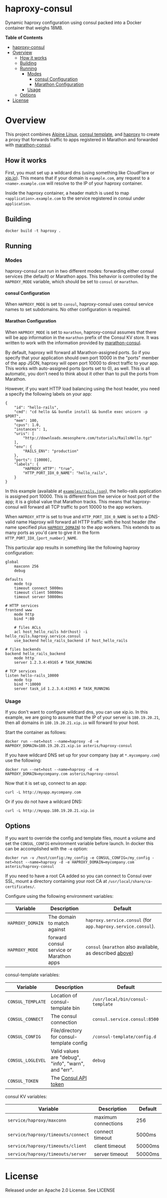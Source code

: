 # haproxy-consul

Dynamic haproxy configuration using consul packed into a Docker container that weighs 18MB.

<!-- markdown-toc start - Don't edit this section. Run M-x markdown-toc/generate-toc again -->
**Table of Contents**

- [haproxy-consul](#haproxy-consul)
- [Overview](#overview)
    - [How it works](#how-it-works)
    - [Building](#building)
    - [Running](#running)
        - [Modes](#modes)
            - [consul Configuration](#consul-configuration)
            - [Marathon Configuration](#marathon-configuration)
        - [Usage](#usage)
    - [Options](#options)
- [License](#license)

<!-- markdown-toc end -->

# Overview

This project combines [Alpine Linux](https://www.alpinelinux.org), [consul template](https://github.com/hashicorp/consul-template), and [haproxy](http://haproxy.org)
to create a proxy that forwards traffic to apps registered in Marathon and forwarded with [marathon-consul](https://github.com/CiscoCloud/marathon-consul).

## How it works

First, you must set up a wildcard dns (using something like CloudFlare or [xip.io](http://xip.io)). This means that if your domain is `example.com`, any request to  a `<name>.example.com` will resolve to the IP of your haproxy container.

Inside the haproxy container, a header match is used to map `<application>.example.com` to the service registered in consul under `application`.

## Building

```
docker build -t haproxy .
```

## Running

### Modes

haproxy-consul can run in two different modes: forwarding either consul services
(the default) or Marathon apps. This behavior is controlled by the
`HAPROXY_MODE` variable, which should be set to `consul` or
`marathon`.

#### consul Configuration

When `HAPROXY_MODE` is set to `consul`, haproxy-consul uses consul service names
to set subdomains. No other configuration is required.

#### Marathon Configuration

When `HAPROXY_MODE` is set to `marathon`, haproxy-consul assumes that there will
be app information in the `marathon` prefix of the Consul KV store. It was
written to work with the information provided by
[marathon-consul](https://github.com/CiscoCloud/marathon-consul).

By default, haproxy will forward all Marathon-assigned ports. So if you specify
that your application should own port 10000 in the "ports" member of the app
JSON, haproxy will open port 10000 to direct traffic to your app. This works
with auto-assigned ports (ports set to 0), as well. This is all automatic, you
don't need to think about it other than to pull the ports from Marathon.

However, if you want HTTP load balancing using the host header, you need a
specify the following labels on your app:

```
{
    "id": "hello-rails",
    "cmd": "cd hello && bundle install && bundle exec unicorn -p $PORT",
    "mem": 100,
    "cpus": 1.0,
    "instances": 1,
    "uris": [
        "http://downloads.mesosphere.com/tutorials/RailsHello.tgz"
    ],
    "env": {
        "RAILS_ENV": "production"
    },
    "ports": [10000],
    "labels": {
        "HAPROXY_HTTP": "true",
        "HTTP_PORT_IDX_0_NAME": "hello_rails",
    }
}
```

In this example (available at [`examples/rails.json`](examples/rails.json)), the
hello-rails application is assigned port 10000. This is different from the
service or host port of the app; it is a global value that Marathon tracks. This
means that haproxy-consul will forward all TCP traffic to port 10000 to the app
workers.

When `HAPROXY_HTTP` is set to true and `HTTP_PORT_IDX_0_NAME` is set to a
DNS-valid name Haproxy will forward all HTTP traffic with the host header (the
name specified plus [`HAPROXY_DOMAIN`](#options)) to the app workers. This
extends to as many ports as you'd care to give it in the form
`HTTP_PORT_IDX_{port_number}_NAME`.

This particular app results in something like the following haproxy
configuration:

```
global
    maxconn 256
    debug

defaults
    mode tcp
    timeout connect 5000ms
    timeout client 50000ms
    timeout server 50000ms

# HTTP services
frontend www
    mode http
    bind *:80

    # files ACLs
    acl host_hello_rails hdr(host) -i hello_rails.haproxy.service.consul
    use_backend hello_rails_backend if host_hello_rails

# files backends
backend hello_rails_backend
    mode http
    server 1.2.3.4:49165 # TASK_RUNNING

# TCP services
listen hello-rails_10000
    mode tcp
    bind *:10000
    server task_id 1.2.3.4:41965 # TASK_RUNNING
```

### Usage

If you don't want to configure wildcard dns, you can use xip.io. In this example, we are going to assume that the IP of your server is `180.19.20.21`, then all domains in `180.19.20.21.xip.io` will forward to your host.

Start the container as follows:

```
docker run --net=host --name=haproxy -d -e HAPROXY_DOMAIN=180.19.20.21.xip.io asteris/haproxy-consul
```

If you have wildcard DNS set up for your company (say at `*.mycompany.com`) use the following:

```
docker run --net=host --name=haproxy -d -e HAPROXY_DOMAIN=mycompany.com asteris/haproxy-consul
```

Now that it is set up, connect to an app:

```
curl -L http://myapp.mycompany.com
```

Or if you do not have a wildcard DNS:

```
curl -L http://myapp.180.19.20.21.xip.io
```

## Options

If you want to override the config and template files, mount a volume and set the `CONSUL_CONFIG` environment variable before launch. In docker this can be accomplished with the `-e` option:

```
docker run -v /host/config:/my_config -e CONSUL_CONFIG=/my_config -net=host --name=haproxy -d -e HAPROXY_DOMAIN=mycompany.com asteris/haproxy-consul
```

If you need to have a root CA added so you can connect to Consul over SSL, mount
a directory containing your root CA at `/usr/local/share/ca-certificates/`.

Configure using the following environment variables:

Variable | Description | Default
---------|-------------|---------
`HAPROXY_DOMAIN` | The domain to match against | `haproxy.service.consul` (for `app.haproxy.service.consul`).
`HAPROXY_MODE` | forward consul service or Marathon apps | `consul` (`marathon` also available, as described [above](#modes))

consul-template variables:

Variable | Description | Default
---------|-------------|---------
`CONSUL_TEMPLATE` | Location of consul-template bin | `/usr/local/bin/consul-template`
`CONSUL_CONNECT`  | The consul connection | `consul.service.consul:8500`
`CONSUL_CONFIG`   | File/directory for consul-template config | `/consul-template/config.d`
`CONSUL_LOGLEVEL` | Valid values are "debug", "info", "warn", and "err". | `debug`
`CONSUL_TOKEN`    | The [Consul API token](http://www.consul.io/docs/internals/acl.html) | 

consul KV variables:

Variable | Description | Default
---------|-------------|---------
`service/haproxy/maxconn` | maximum connections | 256
`service/haproxy/timeouts/connect` | connect timeout | 5000ms
`service/haproxy/timeouts/client` | client timeout | 50000ms
`service/haproxy/timeouts/server` | server timeout | 50000ms

# License

Released under an Apache 2.0 License. See LICENSE
